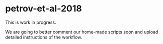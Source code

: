 # petrov-et-al-2018

This is work in progress.

We are going to better comment our home-made scripts soon and upload detailed instructions of the workflow.
